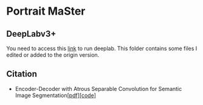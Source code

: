 # Portrait MaSter
## DeepLabv3+

You need to access this [link](https://github.com/tensorflow/models/tree/master/research/deeplab) to run deeplab.
This folder contains some files I edited or added to the origin version.

## Citation

* Encoder-Decoder with Atrous Separable Convolution for Semantic Image Segmentation[[pdf]](https://eccv2018.org/openaccess/content_ECCV_2018/papers/Liang-Chieh_Chen_Encoder-Decoder_with_Atrous_ECCV_2018_paper.pdf)[[code]](https://github.com/tensorflow/models/tree/master/research/deeplab)

